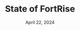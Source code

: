 ---
layout: "../../layouts/PostLayout.astro"
title: State of FortRise
description: I will talk about the state of FortRise, and how I am doing mentally
date: April 22, 2024
---